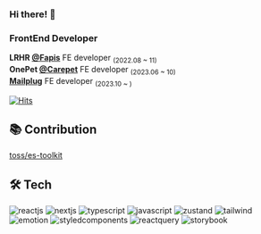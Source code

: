 <h3>Hi there! 👋 </h2>

### FrontEnd Developer  
<span> **LRHR [@Fapis](https://fapis.io/)** FE developer  <sub>(2022.08 ~ 11)</sub></span> <br/>
<span> **OnePet [@Carepet](https://www.carepet.io/)** FE developer  <sub>(2023.06 ~ 10)</sub> </span> <br/>
<span> **[Mailplug](https://www.mailplug.com/)** FE developer <sub>(2023.10 ~ )</sub> </span>
<!---
<a href="https://duck-blog-v2-duck-98.vercel.app/"><img src="https://img.shields.io/badge/Blog-3DDC84?style=for-the-badge&logo=Blogger&logoColor=white"/></a> <a href="https://www.figma.com/proto/hur8KqRdKIQCRIC2B8XHoq/%EB%82%98%EB%8D%95%EA%B2%BD-%EC%9D%B4%EB%A0%A5%EC%84%9C_%ED%94%BC%EA%B7%B8%EB%A7%88?node-id=1-2&t=Hj752fgCKLkY50L0-1">
<img src="https://img.shields.io/badge/resume-000000?style=for-the-badge&logo=figma&logoColor=white" /></a> --->

[![Hits](https://hits.seeyoufarm.com/api/count/incr/badge.svg?url=https%3A%2F%2Fgithub.com%2FDuck-98&count_bg=%2379C83D&title_bg=%23555555&icon=&icon_color=%23E7E7E7&title=hits&edge_flat=false)](https://hits.seeyoufarm.com)

## 📚 Contribution  

[toss/es-toolkit](https://github.com/toss/es-toolkit)


## 🛠 Tech

![reactjs](https://www.codenary.co.kr/widget/github-techstack/api?name=reactjs) ![nextjs](https://www.codenary.co.kr/widget/github-techstack/api?name=nextjs) ![typescript](https://www.codenary.co.kr/widget/github-techstack/api?name=typescript) ![javascript](https://www.codenary.co.kr/widget/github-techstack/api?name=javascript) ![zustand](https://www.codenary.co.kr/widget/github-techstack/api?name=zustand) ![tailwind](https://www.codenary.co.kr/widget/github-techstack/api?name=tailwind) ![emotion](https://www.codenary.co.kr/widget/github-techstack/api?name=emotion) ![styledcomponents](https://www.codenary.co.kr/widget/github-techstack/api?name=styledcomponents)  ![reactquery](https://www.codenary.co.kr/widget/github-techstack/api?name=reactquery) ![storybook](https://www.codenary.co.kr/widget/github-techstack/api?name=storybook) 


  
